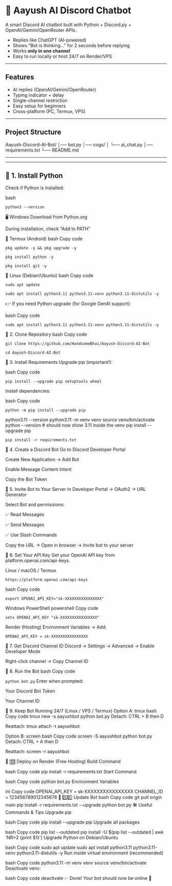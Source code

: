 # 🤖 Aayush AI Discord Chatbot

A smart Discord AI chatbot built with Python + Discord.py + OpenAI/Gemini/OpenRouter APIs.  
- Replies like ChatGPT (AI-powered)  
- Shows "Bot is thinking..." for 2 seconds before replying  
- Works **only in one channel**  
- Easy to run locally or host 24/7 on Render/VPS  

---

## Features
- AI replies (OpenAI/Gemini/OpenRouter)
- Typing indicator + delay
- Single-channel restriction
- Easy setup for beginners
- Cross-platform (PC, Termux, VPS)

---

## Project Structure

Aayush-Discord-AI-Bot/ │── bot.py │── cogs/ │
  └── ai_chat.py │── requirements.txt
 └── README.md

---

---

## 📌 1. Install Python

Check if Python is installed:

bash

```python3 --version```

🖥️ Windows
Download from Python.org

During installation, check “Add to PATH”

📱 Termux (Android)
bash
Copy code

```pkg update -y && pkg upgrade -y```

```pkg install python -y```

```pkg install git -y```

🐧 Linux (Debian/Ubuntu)
bash
Copy code

```sudo apt update```

```sudo apt install python3.11 python3.11-venv python3.11-distutils -y```

👉 If you need Python upgrade (for Google GenAI support):

bash
Copy code

```sudo apt install python3.11 python3.11-venv python3.11-distutils -y```

📌 2. Clone Repository
bash
Copy code

```git clone https://github.com/HandsomeBhai/Aayush-Discord-AI-Bot```

```cd Aayush-Discord-AI-Bot```

📌 3. Install Requirements
Upgrade pip (important!):

bash
Copy code

```pip install --upgrade pip setuptools wheel```

Install dependencies:

bash
Copy code

```python -m pip install --upgrade pip```

python3.11 --version
python3.11 -m venv venv
source venv/bin/activate
python --version  # should now show 3.11 inside the venv
pip install --upgrade pip

```pip install -r requirements.txt```

📌 4. Create a Discord Bot
Go to Discord Developer Portal

Create New Application → Add Bot

Enable Message Content Intent

Copy the Bot Token

📌 5. Invite Bot to Your Server
In Developer Portal → OAuth2 → URL Generator

Select Bot and permissions:

✅ Read Messages

✅ Send Messages

✅ Use Slash Commands

Copy the URL → Open in browser → Invite bot to your server

📌 6. Set Your API Key
Get your OpenAI API key from platform.openai.com/api-keys.

Linux / macOS / Termux

```https://platform.openai.com/api-keys```

bash
Copy code

```export OPENAI_API_KEY="sk-XXXXXXXXXXXXXXXX"```

Windows PowerShell
powershell
Copy code

```setx OPENAI_API_KEY "sk-XXXXXXXXXXXXXXXX"```

Render (Hosting)
Environment Variables → Add:

```OPENAI_API_KEY = sk-XXXXXXXXXXXXXXXX```

📌 7. Get Discord Channel ID
Discord → Settings → Advanced → Enable Developer Mode

Right-click channel → Copy Channel ID

📌 8. Run the Bot
bash
Copy code

```python bot.py```
Enter when prompted:

Your Discord Bot Token

Your Channel ID

📌 9. Keep Bot Running 24/7 (Linux / VPS / Termux)
Option A: tmux
bash
Copy code
tmux new -s aayushbot
python bot.py
Detach: CTRL + B then D

Reattach: tmux attach -t aayushbot

Option B: screen
bash
Copy code
screen -S aayushbot
python bot.py
Detach: CTRL + A then D

Reattach: screen -r aayushbot

📌 🔟 Deploy on Render (Free Hosting)
Build Command

bash
Copy code
pip install -r requirements.txt
Start Command

bash
Copy code
python bot.py
Environment Variables

ini
Copy code
OPENAI_API_KEY = sk-XXXXXXXXXXXXXXXX
CHANNEL_ID = 123456789012345678
📌 1️⃣1️⃣ Update Bot
bash
Copy code
git pull origin main
pip install -r requirements.txt --upgrade
python bot.py
🛠️ Useful Commands & Tips
Upgrade pip

bash
Copy code
pip install --upgrade pip
Upgrade all packages

bash
Copy code
pip list --outdated
pip install -U $(pip list --outdated | awk 'NR>2 {print $1}')
Upgrade Python on Debian/Ubuntu

bash
Copy code
sudo apt update
sudo apt install python3.11 python3.11-venv python3.11-distutils -y
Run inside virtual environment (recommended)

bash
Copy code
python3.11 -m venv venv
source venv/bin/activate
Deactivate venv:

bash
Copy code
deactivate
✅ Done!
Your bot should now be online 🎉
